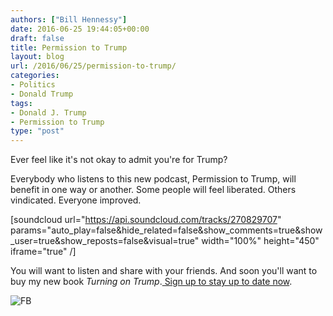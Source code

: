```yaml
---
authors: ["Bill Hennessy"]
date: 2016-06-25 19:44:05+00:00
draft: false
title: Permission to Trump
layout: blog
url: /2016/06/25/permission-to-trump/
categories:
- Politics
- Donald Trump
tags:
- Donald J. Trump
- Permission to Trump
type: "post"
---
```


Ever feel like it's not okay to admit you're for Trump?

Everybody who listens to this new podcast, Permission to Trump, will benefit in one way or another. Some people will feel liberated. Others vindicated. Everyone improved.

[soundcloud url="https://api.soundcloud.com/tracks/270829707" params="auto_play=false&hide_related=false&show_comments=true&show_user=true&show_reposts=false&visual=true" width="100%" height="450" iframe="true" /]

You will want to listen and share with your friends. And soon you'll want to buy my new book _Turning on Trump_.[ Sign up to stay up to date now](https://hennessysview.com/2016/06/01/what-the-world-needs-now-a-trump-book/).

![FB](https://hennessysview.com/wp-content/uploads/2016/06/FB.jpg)


